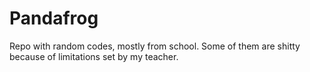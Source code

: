 # Pandafrog
Repo with random codes, mostly from school. Some of them are shitty because of limitations set by my teacher.
